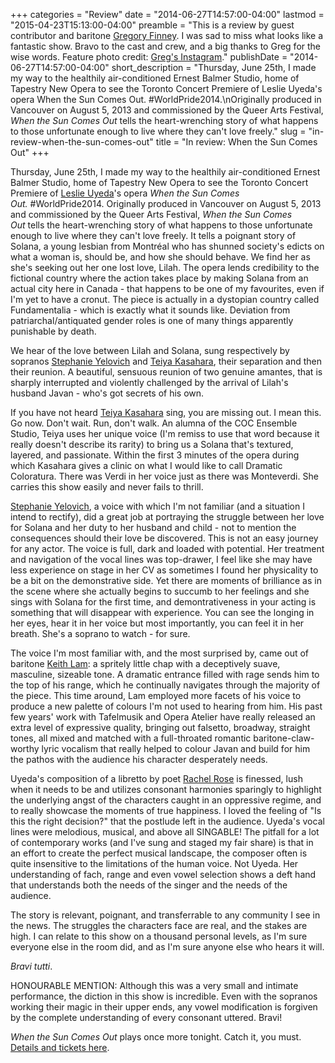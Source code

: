 +++
categories = "Review"
date = "2014-06-27T14:57:00-04:00"
lastmod = "2015-04-23T15:13:00-04:00"
preamble = "This is a review by guest contributor and baritone [Gregory Finney](https://twitter.com/gregory_finney). I was sad to miss what looks like a fantastic show. Bravo to the cast and crew, and a big thanks to Greg for the wise words. Feature photo credit: [Greg's Instagram](http://instagram.com/giggyhertz)."
publishDate = "2014-06-27T14:57:00-04:00"
short_description = "Thursday, June 25th, I made my way to the healthily air-conditioned Ernest Balmer Studio, home of Tapestry New Opera to see the Toronto Concert Premiere of Leslie Uyeda&#039;s opera When the Sun Comes Out. #WorldPride2014.\nOriginally produced in Vancouver on August 5, 2013 and commissioned by the Queer Arts Festival, _When the Sun Comes Out_ tells the heart-wrenching story of what happens to those unfortunate enough to live where they can&#039;t love freely."
slug = "in-review-when-the-sun-comes-out"
title = "In review: When the Sun Comes Out"
+++

Thursday, June 25th, I made my way to the healthily air-conditioned Ernest Balmer Studio, home of Tapestry New Opera to see the Toronto Concert Premiere of [Leslie Uyeda](http://leslieuyeda.com/)'s opera _When the Sun Comes Out._ #WorldPride2014.
Originally produced in Vancouver on August 5, 2013 and commissioned by the Queer Arts Festival, _When the Sun Comes Out_ tells the heart-wrenching story of what happens to those unfortunate enough to live where they can't love freely. It tells a poignant story of Solana, a young lesbian from Montréal who has shunned society's edicts on what a woman is, should be, and how she should behave. We find her as she's seeking out her one lost love, Lilah. The opera lends credibility to the fictional country where the action takes place by making Solana from an actual city here in Canada - that happens to be one of my favourites, even if I'm yet to have a cronut. The piece is actually in a dystopian country called Fundamentalia - which is exactly what it sounds like. Deviation from patriarchal/antiquated gender roles is one of many things apparently punishable by death.

We hear of the love between Lilah and Solana, sung respectively by sopranos [Stephanie Yelovich](https://twitter.com/sopsyelovich) and [Teiya Kasahara](http://www.teiyakasahara.com/teiyakasahara/welcome.html), their separation and then their reunion. A beautiful, sensuous reunion of two genuine amantes, that is sharply interrupted and violently challenged by the arrival of Lilah's husband Javan - who's got secrets of his own.

If you have not heard [Teiya Kasahara](http://www.teiyakasahara.com/teiyakasahara/welcome.html) sing, you are missing out. I mean this. Go now. Don't wait. Run, don't walk. An alumna of the COC Ensemble Studio, Teiya uses her unique voice (I'm remiss to use that word because it really doesn't describe its rarity) to bring us a Solana that's textured, layered, and passionate. Within the first 3 minutes of the opera during which Kasahara gives a clinic on what I would like to call Dramatic Coloratura. There was Verdi in her voice just as there was Monteverdi. She carries this show easily and never fails to thrill.

[Stephanie Yelovich](https://twitter.com/sopsyelovich), a voice with which I'm not familiar (and a situation I intend to rectify), did a great job at portraying the struggle between her love for Solana and her duty to her husband and child - not to mention the consequences should their love be discovered. This is not an easy journey for any actor. The voice is full, dark and loaded with potential. Her treatment and navigation of the vocal lines was top-drawer, I feel like she may have less experience on stage in her CV as sometimes I found her physicality to be a bit on the demonstrative side. Yet there are moments of brilliance as in the scene where she actually begins to succumb to her feelings and she sings with Solana for the first time, and demontrativeness in your acting is something that will disappear with experience. You can see the longing in her eyes, hear it in her voice but most importantly, you can feel it in her breath. She's a soprano to watch - for sure.

The voice I'm most familiar with, and the most surprised by, came out of baritone [Keith Lam](https://twitter.com/baritonekeith): a spritely little chap with a deceptively suave, masculine, sizeable tone. A dramatic entrance filled with rage sends him to the top of his range, which he continually navigates through the majority of the piece. This time around, Lam employed more facets of his voice to produce a new palette of colours I'm not used to hearing from him. His past few years' work with Tafelmusik and Opera Atelier have really released an extra level of expressive quality, bringing out falsetto, broadway, straight tones, all mixed and matched with a full-throated romantic baritone-claw-worthy lyric vocalism that really helped to colour Javan and build for him the pathos with the audience his character desperately needs.

Uyeda's composition of a libretto by poet [Rachel Rose](http://www.rachelrose.ca/) is finessed, lush when it needs to be and utilizes consonant harmonies sparingly to highlight the underlying angst of the characters caught in an oppressive regime, and to really showcase the moments of true happiness. I loved the feeling of "Is this the right decision?" that the postlude left in the audience. Uyeda's vocal lines were melodious, musical, and above all SINGABLE! The pitfall for a lot of contemporary works (and I've sung and staged my fair share) is that in an effort to create the perfect musical landscape, the composer often is quite insensitive to the limitations of the human voice. Not Uyeda. Her understanding of fach, range and even vowel selection shows a deft hand that understands both the needs of the singer and the needs of the audience.

The story is relevant, poignant, and transferrable to any community I see in the news. The struggles the characters face are real, and the stakes are high. I can relate to this show on a thousand personal levels, as I'm sure everyone else in the room did, and as I'm sure anyone else who hears it will.

_Bravi tutti_.

HONOURABLE MENTION: Although this was a very small and intimate performance, the diction in this show is incredible. Even with the sopranos working their magic in their upper ends, any vowel modification is forgiven by the complete understanding of every consonant uttered. Bravi!

_When the Sun Comes Out_ plays once more tonight. Catch it, you must. [Details and tickets here](http://wtscotheopera.bpt.me/).
